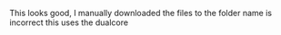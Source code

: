 This looks good, I manually downloaded the files to the folder name is incorrect
this uses the dualcore